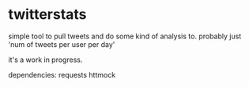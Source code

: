 # twitterstats

simple tool to pull tweets and do some kind of analysis to. probably just 'num of tweets per user per day'

it's a work in progress.

dependencies:
requests
httmock